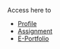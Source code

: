 Access here to
- [Profile](https://github.com/WongJiaKai)
- [Assignment](https://github.com/WongJiaKai/Assignment)
- [E-Portfolio](http://127.0.0.1:5500/index.html)
